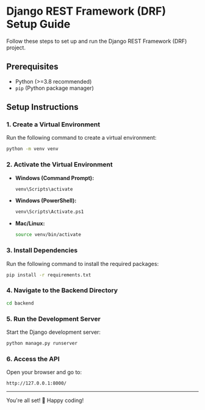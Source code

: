 # Django REST Framework (DRF) Setup Guide

Follow these steps to set up and run the Django REST Framework (DRF) project.

## Prerequisites
- Python (>=3.8 recommended)
- `pip` (Python package manager)

## Setup Instructions

### 1. Create a Virtual Environment
Run the following command to create a virtual environment:

```sh
python -m venv venv
```

### 2. Activate the Virtual Environment
- **Windows (Command Prompt):**
  ```sh
  venv\Scripts\activate
  ```
- **Windows (PowerShell):**
  ```sh
  venv\Scripts\Activate.ps1
  ```
- **Mac/Linux:**
  ```sh
  source venv/bin/activate
  ```

### 3. Install Dependencies
Run the following command to install the required packages:

```sh
pip install -r requirements.txt
```

### 4. Navigate to the Backend Directory
```sh
cd backend
```

### 5. Run the Development Server
Start the Django development server:

```sh
python manage.py runserver
```

### 6. Access the API
Open your browser and go to:

```
http://127.0.0.1:8000/
```

---

You're all set! 🚀 Happy coding!  
```
